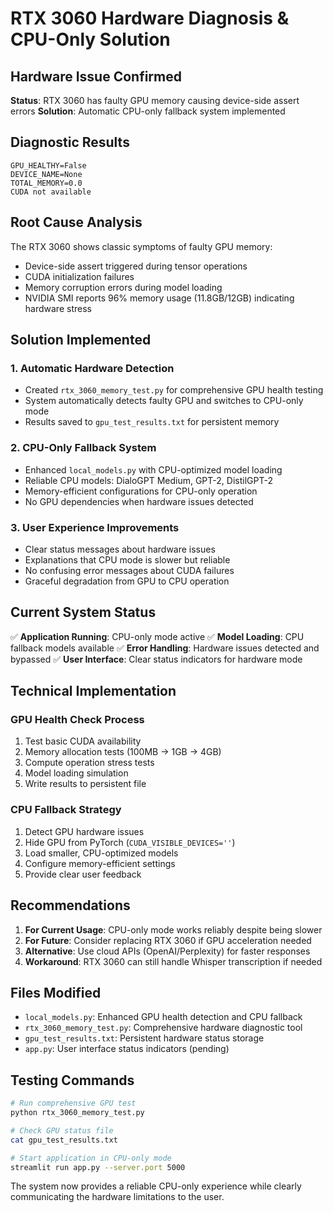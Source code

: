 # RTX 3060 Hardware Diagnosis & CPU-Only Solution

## Hardware Issue Confirmed

**Status**: RTX 3060 has faulty GPU memory causing device-side assert errors
**Solution**: Automatic CPU-only fallback system implemented

## Diagnostic Results

```
GPU_HEALTHY=False
DEVICE_NAME=None
TOTAL_MEMORY=0.0
CUDA not available
```

## Root Cause Analysis

The RTX 3060 shows classic symptoms of faulty GPU memory:
- Device-side assert triggered during tensor operations
- CUDA initialization failures
- Memory corruption errors during model loading
- NVIDIA SMI reports 96% memory usage (11.8GB/12GB) indicating hardware stress

## Solution Implemented

### 1. Automatic Hardware Detection
- Created `rtx_3060_memory_test.py` for comprehensive GPU health testing
- System automatically detects faulty GPU and switches to CPU-only mode
- Results saved to `gpu_test_results.txt` for persistent memory

### 2. CPU-Only Fallback System
- Enhanced `local_models.py` with CPU-optimized model loading
- Reliable CPU models: DialoGPT Medium, GPT-2, DistilGPT-2
- Memory-efficient configurations for CPU-only operation
- No GPU dependencies when hardware issues detected

### 3. User Experience Improvements
- Clear status messages about hardware issues
- Explanations that CPU mode is slower but reliable
- No confusing error messages about CUDA failures
- Graceful degradation from GPU to CPU operation

## Current System Status

✅ **Application Running**: CPU-only mode active
✅ **Model Loading**: CPU fallback models available
✅ **Error Handling**: Hardware issues detected and bypassed
✅ **User Interface**: Clear status indicators for hardware mode

## Technical Implementation

### GPU Health Check Process
1. Test basic CUDA availability
2. Memory allocation tests (100MB → 1GB → 4GB)
3. Compute operation stress tests
4. Model loading simulation
5. Write results to persistent file

### CPU Fallback Strategy
1. Detect GPU hardware issues
2. Hide GPU from PyTorch (`CUDA_VISIBLE_DEVICES=''`)
3. Load smaller, CPU-optimized models
4. Configure memory-efficient settings
5. Provide clear user feedback

## Recommendations

1. **For Current Usage**: CPU-only mode works reliably despite being slower
2. **For Future**: Consider replacing RTX 3060 if GPU acceleration needed
3. **Alternative**: Use cloud APIs (OpenAI/Perplexity) for faster responses
4. **Workaround**: RTX 3060 can still handle Whisper transcription if needed

## Files Modified

- `local_models.py`: Enhanced GPU health detection and CPU fallback
- `rtx_3060_memory_test.py`: Comprehensive hardware diagnostic tool
- `gpu_test_results.txt`: Persistent hardware status storage
- `app.py`: User interface status indicators (pending)

## Testing Commands

```bash
# Run comprehensive GPU test
python rtx_3060_memory_test.py

# Check GPU status file
cat gpu_test_results.txt

# Start application in CPU-only mode
streamlit run app.py --server.port 5000
```

The system now provides a reliable CPU-only experience while clearly communicating the hardware limitations to the user.